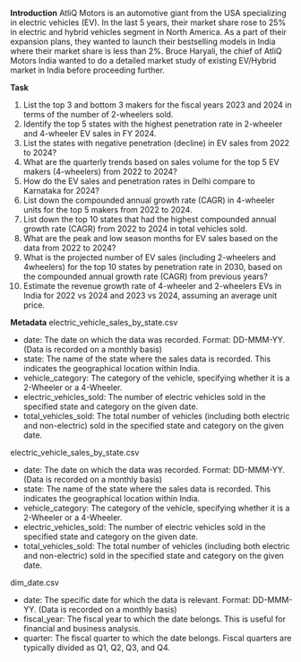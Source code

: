 **Introduction**
AtliQ Motors is an automotive giant from the USA specializing in electric vehicles (EV). In the last 5 years, their market share rose to 25% in electric and hybrid vehicles segment in North America. 
As a part of their expansion plans, they wanted to launch their bestselling models in India where their market share is less than 2%. 
Bruce Haryali, the chief of AtliQ Motors India wanted to do a detailed market study of existing EV/Hybrid market in India before proceeding further.


**Task**
1. List the top 3 and bottom 3 makers for the fiscal years 2023 and 2024 in terms of the number of 2-wheelers sold. 
2. Identify the top 5 states with the highest penetration rate in 2-wheeler and 4-wheeler EV sales in FY 2024. 
3. List the states with negative penetration (decline) in EV sales from 2022 to 2024? 
4. What are the quarterly trends based on sales volume for the top 5 EV makers (4-wheelers) from 2022 to 2024? 
5. How do the EV sales and penetration rates in Delhi compare to Karnataka for 2024? 
6. List down the compounded annual growth rate (CAGR) in 4-wheeler units for the top 5 makers from 2022 to 2024. 
7. List down the top 10 states that had the highest compounded annual growth rate (CAGR) from 2022 to 2024 in total vehicles sold. 
8. What are the peak and low season months for EV sales based on the data from 2022 to 2024? 
9. What is the projected number of EV sales (including 2-wheelers and 4wheelers) for the top 10 states by penetration rate in 2030, based on the compounded annual growth rate (CAGR) from previous years? 
10. Estimate the revenue growth rate of 4-wheeler and 2-wheelers EVs in India for 2022 vs 2024 and 2023 vs 2024, assuming an average unit price.


**Metadata**
electric_vehicle_sales_by_state.csv

- date: The date on which the data was recorded. Format: DD-MMM-YY. (Data is recorded on a monthly basis)
- state: The name of the state where the sales data is recorded. This indicates the geographical location within India.
- vehicle_category: The category of the vehicle, specifying whether it is a 2-Wheeler or a 4-Wheeler.
- electric_vehicles_sold: The number of electric vehicles sold in the specified state and category on the given date.
- total_vehicles_sold: The total number of vehicles (including both electric and non-electric) sold in the specified state and category on the given date.

electric_vehicle_sales_by_state.csv

- date: The date on which the data was recorded. Format: DD-MMM-YY. (Data is recorded on a monthly basis)
- state: The name of the state where the sales data is recorded. This indicates the geographical location within India.
- vehicle_category: The category of the vehicle, specifying whether it is a 2-Wheeler or a 4-Wheeler.
- electric_vehicles_sold: The number of electric vehicles sold in the specified state and category on the given date.
- total_vehicles_sold: The total number of vehicles (including both electric and non-electric) sold in the specified state and category on the given date.

dim_date.csv

- date: The specific date for which the data is relevant. Format: DD-MMM-YY. (Data is recorded on a monthly basis)
- fiscal_year: The fiscal year to which the date belongs. This is useful for financial and business analysis.
- quarter: The fiscal quarter to which the date belongs. Fiscal quarters are typically divided as Q1, Q2, Q3, and Q4.
